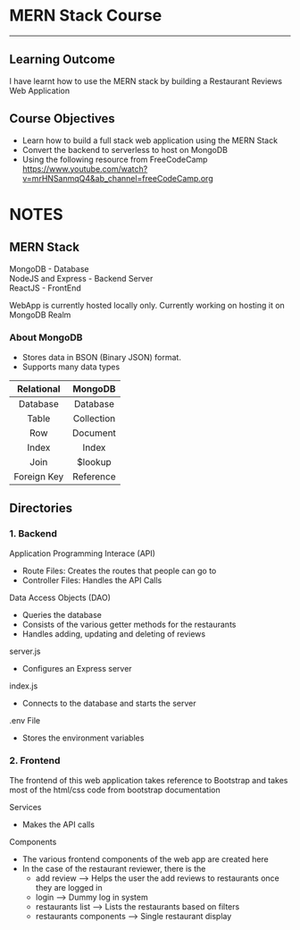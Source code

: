 # MERN Stack Course
---
## Learning Outcome
I have learnt how to use the MERN stack by building a Restaurant Reviews Web Application

## Course Objectives 
- Learn how to build a full stack web application using the MERN Stack 
- Convert the backend to serverless to host on MongoDB 
- Using the following resource from FreeCodeCamp \
https://www.youtube.com/watch?v=mrHNSanmqQ4&ab_channel=freeCodeCamp.org

# NOTES 

## MERN Stack 
MongoDB - Database \
NodeJS and Express - Backend Server \
ReactJS - FrontEnd 

WebApp is currently hosted locally only. Currently working on hosting it on MongoDB Realm

### About MongoDB 
- Stores data in BSON (Binary JSON) format. 
- Supports many data types 

|  Relational |   MongoDB  |
|:-----------:|:----------:|
| Database    | Database   |
| Table       | Collection |
| Row         | Document   |
| Index       | Index      |
| Join        | $lookup    |
| Foreign Key | Reference  |

## Directories 

### 1. Backend 
Application Programming Interace (API)
- Route Files: Creates the routes that people can go to 
- Controller Files: Handles the API Calls 

Data Access Objects (DAO)
- Queries the database
- Consists of the various getter methods for the restaurants 
- Handles adding, updating and deleting of reviews 

server.js 
- Configures an Express server 

index.js 
- Connects to the database and starts the server 

.env File
- Stores the environment variables 


### 2. Frontend 
The frontend of this web application takes reference to Bootstrap and takes most of the html/css code from bootstrap documentation 

Services 
- Makes the API calls 

Components 
- The various frontend components of the web app are created here 
- In the case of the restaurant reviewer, there is the 
    - add review --> Helps the user the add reviews to restaurants once they are logged in 
    - login --> Dummy log in system 
    - restaurants list --> Lists the restaurants based on filters 
    - restaurants components --> Single restaurant display 

